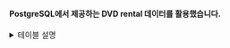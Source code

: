 #### PostgreSQL에서 제공하는 DVD rental 데이터를 활용했습니다.

<details>
  <summary>테이블 설명</summary> </br>

PostgreSQL Sample Database Tables</br>
There are 15 tables in the DVD Rental database:

actor – stores actors data including first name and last name.</br>
film – stores film data such as title, release year, length, rating, etc.</br>
film_actor – stores the relationships between films and actors.</br>
category – stores film’s categories data.</br>
film_category- stores the relationships between films and categories.</br>
store – contains the store data including manager staff and address.</br>
inventory – stores inventory data.</br>
rental – stores rental data.</br>
payment – stores customer’s payments.</br>
staff – stores staff data.</br>
customer – stores customer data.</br>
address – stores address data for staff and customers.</br>
city – stores city names.</br>
country – stores country names.

